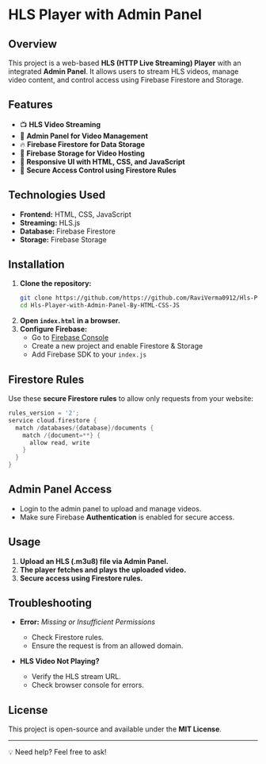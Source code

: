 # HLS Player with Admin Panel

## Overview
This project is a web-based **HLS (HTTP Live Streaming) Player** with an integrated **Admin Panel**. It allows users to stream HLS videos, manage video content, and control access using Firebase Firestore and Storage.

## Features
- 📺 **HLS Video Streaming**
- 🔐 **Admin Panel for Video Management**
- 🔥 **Firebase Firestore for Data Storage**
- 📂 **Firebase Storage for Video Hosting**
- 🎨 **Responsive UI with HTML, CSS, and JavaScript**
- 🚀 **Secure Access Control using Firestore Rules**

## Technologies Used
- **Frontend:** HTML, CSS, JavaScript
- **Streaming:** HLS.js
- **Database:** Firebase Firestore
- **Storage:** Firebase Storage

## Installation
1. **Clone the repository:**
   ```bash
   git clone https://github.com/https://github.com/RaviVerma0912/Hls-Player-with-Admin-Panel-By-HTML-CSS-JS.git
   cd Hls-Player-with-Admin-Panel-By-HTML-CSS-JS
   ```
2. **Open `index.html` in a browser.**
3. **Configure Firebase:**
   - Go to [Firebase Console](https://console.firebase.google.com/)
   - Create a new project and enable Firestore & Storage
   - Add Firebase SDK to your `index.js`

## Firestore Rules 
Use these **secure Firestore rules** to allow only requests from your website:
```c
rules_version = '2';
service cloud.firestore {
  match /databases/{database}/documents {
    match /{document=**} {
      allow read, write
    }
  }
}
```

## Admin Panel Access
- Login to the admin panel to upload and manage videos.
- Make sure Firebase **Authentication** is enabled for secure access.

## Usage
1. **Upload an HLS (.m3u8) file via Admin Panel.**
2. **The player fetches and plays the uploaded video.**
3. **Secure access using Firestore rules.**

## Troubleshooting
- **Error:** *Missing or Insufficient Permissions*
  - Check Firestore rules.
  - Ensure the request is from an allowed domain.

- **HLS Video Not Playing?**
  - Verify the HLS stream URL.
  - Check browser console for errors.

## License
This project is open-source and available under the **MIT License**.

---
💡 Need help? Feel free to ask!


